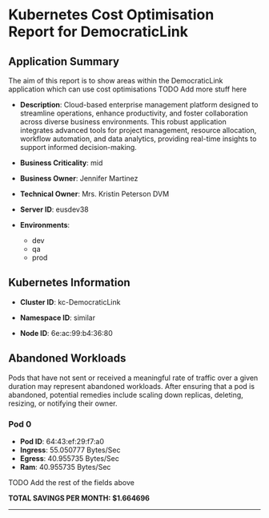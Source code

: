 # Kubernetes Cost Optimisation Report for DemocraticLink

## Application Summary

The aim of this report is to show areas within the DemocraticLink application which can use cost optimisations 
 TODO Add more stuff here

- **Description**: Cloud-based enterprise management platform designed to streamline operations, enhance productivity, and foster collaboration across diverse business environments. This robust application integrates advanced tools for project management, resource allocation, workflow automation, and data analytics, providing real-time insights to support informed decision-making.

- **Business Criticality**: mid

- **Business Owner**: Jennifer Martinez

- **Technical Owner**: Mrs. Kristin Peterson DVM

- **Server ID**: eusdev38

- **Environments**: 

	 - dev
	- qa
	- prod
## Kubernetes Information
- **Cluster ID**: kc-DemocraticLink

- **Namespace ID**: similar

- **Node ID**: 6e:ac:99:b4:36:80

## Abandoned Workloads
Pods that have not sent or received a meaningful rate of traffic over a given duration may represent abandoned workloads. After ensuring that a pod is abandoned, potential remedies include scaling down replicas, deleting, resizing, or notifying their owner.

### Pod 0
- **Pod ID**: 64:43:ef:29:f7:a0
- **Ingress**: 55.050777 Bytes/Sec
- **Egress**: 40.955735 Bytes/Sec
- **Ram**: 40.955735 Bytes/Sec




 TODO Add the rest of the fields above


**TOTAL SAVINGS PER MONTH: $1.664696**


---
